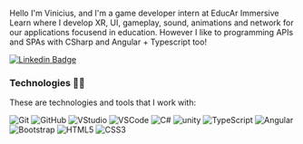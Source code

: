 
Hello I'm Vinicius, and I'm a game developer intern at EducAr Immersive Learn where I develop XR, UI, gameplay, sound, animations and network for our applications focusend in education. However I like to programming APIs and SPAs with CSharp and Angular + Typescript too!

[![Linkedin Badge](https://img.shields.io/badge/-LinkedIn-blue?style=flat-square&logo=Linkedin&logoColor=white&link=https://www.linkedin.com/in/hanashiro/)](https://www.linkedin.com/in/vinolivae/)

### Technologies 🐱‍💻

These are technologies and tools that I work with:

![Git](https://img.shields.io/badge/-Git-lightgrey?style=flat-square&logo=git)
![GitHub](https://img.shields.io/badge/-GitHub-181717?style=flat-square&logo=github)
![VStudio](https://img.shields.io/badge/-Visual%20Studio-purple?logo=visual-studio)
![VSCode](https://img.shields.io/badge/-VSCode-007ACC?style=flat-square&logo=visual-studio-code&logoColor=white)
![C#](https://img.shields.io/badge/-CSharp-blue?logo=c-sharp)
![unity](https://img.shields.io/badge/-Unity-black?logo=unity)
![TypeScript](https://img.shields.io/badge/-TypeScript-007ACC?style=flat-square&logo=typescript)
![Angular](https://img.shields.io/badge/-Angular-DD0031?style=flat-square&logo=angular)
![Bootstrap](https://img.shields.io/badge/-Bootstrap-563D7C?style=flat-square&logo=bootstrap)
![HTML5](https://img.shields.io/badge/-HTML5-E34F26?style=flat-square&logo=html5&logoColor=white)
![CSS3](https://img.shields.io/badge/-CSS3-1572B6?style=flat-square&logo=css3)
<!--
**vinolivae/vinolivae** is a ✨ _special_ ✨ repository because its `README.md` (this file) appears on your GitHub profile.

Here are some ideas to get you started:

- 🔭 I’m currently working on ...
- 🌱 I’m currently learning ...
- 👯 I’m looking to collaborate on ...
- 🤔 I’m looking for help with ...
- 💬 Ask me about ...
- 📫 How to reach me: ...
- 😄 Pronouns: ...
- ⚡ Fun fact: ...
-->
